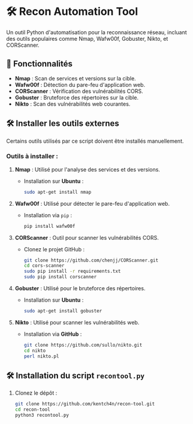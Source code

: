 # 🛠️ Recon Automation Tool

Un outil Python d'automatisation pour la reconnaissance réseau, incluant des outils populaires comme Nmap, Wafw00f, Gobuster, Nikto, et CORScanner.

## 🚀 Fonctionnalités

- **Nmap** : Scan de services et versions sur la cible.
- **Wafw00f** : Détection du pare-feu d'application web.
- **CORScanner** : Vérification des vulnérabilités CORS.
- **Gobuster** : Bruteforce des répertoires sur la cible.
- **Nikto** : Scan des vulnérabilités web courantes.

## 🛠️ Installer les outils externes

Certains outils utilisés par ce script doivent être installés manuellement.

### Outils à installer :

1. **Nmap** : Utilisé pour l'analyse des services et des versions.
   - Installation sur **Ubuntu** :
     ```bash
     sudo apt-get install nmap
     ```
   
2. **Wafw00f** : Utilisé pour détecter le pare-feu d'application web.
   - Installation via `pip` :
     ```bash
     pip install wafw00f
     ```
   
3. **CORScanner** : Outil pour scanner les vulnérabilités CORS.
   - Clonez le projet GitHub :
     ```bash
     git clone https://github.com/chenjj/CORScanner.git
     cd cors-scanner
     sudo pip install -r requirements.txt
     sudo pip install corscanner
     ```

4. **Gobuster** : Utilisé pour le bruteforce des répertoires.
   - Installation sur **Ubuntu** :
     ```bash
     sudo apt-get install gobuster
     ```

5. **Nikto** : Utilisé pour scanner les vulnérabilités web.
   - Installation via **GitHub** :
     ```bash
     git clone https://github.com/sullo/nikto.git
     cd nikto
     perl nikto.pl
     ```

## 🛠️ Installation du script `recontool.py`

1. Clonez le dépôt :
   ```bash
   git clone https://github.com/kentch4n/recon-tool.git
   cd recon-tool
   python3 recontool.py 
